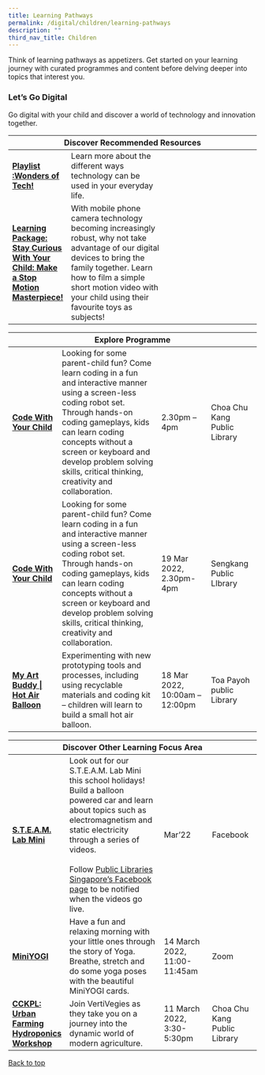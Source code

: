 ```yaml
---
title: Learning Pathways
permalink: /digital/children/learning-pathways
description: ""
third_nav_title: Children
---
```

<style type="text/css">
/* Links */
.content a { color: #322987; }
.content a:focus,
.content a:hover { color: #28216c; }

/* Button Outline */
.bp-button { padding-left: 1.5rem; padding-right: 1.5rem; }
.bp-button.is-primary-outline { border: 1px solid #322987; color: #322987; background-color: transparent; text-decoration: none; }
.bp-button.is-primary-outline:focus,
.bp-button.is-primary-outline:hover { border: 1px solid #322987; color: #cff2e8; background-color: #322987; text-decoration: none; }

/* Responsive Iframe */
.responsive-iframe { position: absolute; top: 0; left: 0; bottom: 0; right: 0; width: 100%; height: 100%; }
.responsive-iframe-container { position: relative; overflow: hidden; width: 100%; }
.responsive-iframe-container.ratio-16by9 { padding-top: 56.25%; }
.responsive-iframe-container.ratio-4by3 { padding-top: 75%; }
.responsive-iframe-container.ratio-3by2 { padding-top: 66.66%; }
.responsive-iframe-container.ratio-1by1 { padding-top: 100%; }
</style>
Think of learning pathways as appetizers. Get started on your learning journey with curated programmes and content before delving deeper into topics that interest you.
<h3><b>Let’s Go Digital</b></h3>
Go digital with your child and discover a world of technology and innovation together. 
<div class="horizontal-scroll margin--bottom--lg">
  <table class="generic-table">
    <thead>
      <tr>
        <th colspan="4" class="is-uppercase has-weight-normal">Discover Recommended Resources</th>
      </tr>
    </thead>
    <tbody>
      <tr>
        <td style="width: 20%;"><a href="/digital/children/content" target="_blank"><b>Playlist :Wonders of Tech!</b></a></td>
        <td style="width: 40%;">Learn more about the different ways technology can be used in your everyday life.
</td>
        <td style="width: 20%;"></td>
        <td style="width: 20%;"></td>
      </tr>
      <tr>
        <td><a href="https://childrenandteens.nlb.gov.sg/diy-resources/primary/stay-curious-with-your-child" target="_blank"><b>Learning Package: Stay Curious With Your Child: Make a Stop Motion Masterpiece!
</b></a></td>
        <td>With mobile phone camera technology becoming increasingly robust, why not take advantage of our digital devices to bring the family together. Learn how to film a simple short motion video with your child using their favourite toys as subjects! 
</td>
        <td> </td>
        <td> </td>
      </tr>
    </tbody>
  </table>
</div>
<div class="horizontal-scroll margin--bottom--lg">
  <table class="generic-table">
    <thead>
      <tr>
        <th colspan="4" class="is-uppercase has-weight-normal">Explore Programme</th>
      </tr>
		</thead>
<tbody>
<tr>
<td style="width: 20%;"><a href="https://www.eventbrite.sg/o/golibrary-national-library-board-singapore-26735252849" target="_blank"><b>Code With Your Child</b></a></td>
<td style="width: 40%;"> Looking for some parent-child fun? Come learn coding in a fun and interactive manner using a screen-less coding robot set. Through hands-on coding gameplays, kids can learn coding concepts without a screen or keyboard and develop problem solving skills, critical thinking, creativity and collaboration. </td>
<td style="width: 20%;">2.30pm – 4pm</td>
<td style="width: 20%;">Choa Chu Kang Public Library</td>
</tr>
											 
<tr>
<td><a href="https://www.eventbrite.sg/o/golibrary-national-library-board-singapore-26735252849" target="_blank"><b>Code With Your Child</b></a></td>
<td>Looking for some parent-child fun? Come learn coding in a fun and interactive manner using a screen-less coding robot set. Through hands-on coding gameplays, kids can learn coding concepts without a screen or keyboard and develop problem solving skills, critical thinking, creativity and collaboration. </td>
<td>19 Mar 2022, <br>2.30pm-4pm</td>
<td>Sengkang Public LIbrary</td>
</tr>
<tr>
<td><a href="https://www.eventbrite.sg/o/golibrary-national-library-board-singapore-26735252849" target="_blank"><b>My Art Buddy | Hot Air Balloon</b></a></td>
<td>Experimenting with new prototyping tools and processes, including using recyclable materials and coding kit – children will learn to build a small hot air balloon. </td>
<td>18 Mar 2022, <br>10:00am – 12:00pm</td>
<td>Toa Payoh public Library</td>
</tr>
</tbody>
</table>
</div>
<div class="horizontal-scroll margin--bottom--lg">
<table class="generic-table">
    <thead>
      <tr>
        <th colspan="4" class="is-uppercase has-weight-normal ">Discover Other Learning Focus Area</th>
      </tr>
    </thead>
<tbody>
<tr>
<td style="width: 20%;"><a href="https://childrenandteens.nlb.gov.sg/services/programmes/tweenkerama%20" target="_blank"><b>S.T.E.A.M. Lab Mini</b></a></td>
<td style="width: 40%;">Look out for our S.T.E.A.M. Lab Mini this school holidays! Build a balloon powered car and learn about topics such as electromagnetism and static electricity through a series of videos.<br><br>
 Follow <a href=" https://www.facebook.com/publiclibrarysg" target="_blank">Public Libraries Singapore’s Facebook page</a> to be notified when the videos go live. </td>
<td style="width: 20%;">Mar’22</td>
<td style="width: 20%;">Facebook</td>
</tr>
<tr>
<td><a href="https://www.eventbrite.sg/o/golibrary-national-library-board-singapore-26735252849" target="_blank"><b>MiniYOGI</b></a></td>
<td>Have a fun and relaxing morning with your little ones through the story of Yoga. Breathe, stretch and do some yoga poses with the beautiful MiniYOGI cards.</td>
<td>14 March 2022, 11:00-11:45am</td>
<td>Zoom</td>
</tr>
<tr>
<td><a href="https://www.eventbrite.sg/o/golibrary-national-library-board-singapore-26735252849" target="_blank"><b>CCKPL: Urban Farming Hydroponics Workshop </b></a></td>
<td>Join VertiVegies as they take you on a journey into the dynamic world of modern agriculture.</td>
<td>11 March 2022, 3:30-5:30pm</td>
<td>Choa Chu Kang Public Library</td>
</tr>
</tbody>
</table>
</div>	

<p class="has-text-right margin--top--xl"><a href="#main-content">Back to top</a></p>

